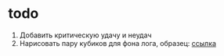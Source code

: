 # todo

1. Добавить критическую удачу и неудач
2. Нарисовать пару кубиков для фона лога, образец: [ссылка](https://ctl.s6img.com/society6/img/f5hCGLsNJZYYBbEhp1i6S7OHHnE/h_264,w_264/prints/~artwork/s6-original-art-uploads/society6/uploads/misc/a7619db312054db59c798d9dad616ff4/~~/necromancer-d20-tabletop-rpg-gaming-dice-prints.jpg)